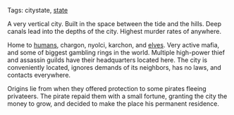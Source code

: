Tags: citystate, [state](States)

A very vertical city. Built in the space between the tide and the hills. Deep canals lead into the depths of the city. Highest murder rates of anywhere.

Home to [humans](Humans), chargon, nyolci, karchon, and [elves](Elves). Very active mafia, and some of biggest gambling rings in the world. Multiple high-power thief and assassin guilds have their headquarters located here. The city is conveniently located, ignores demands of its neighbors, has no laws, and contacts everywhere.

Origins lie from when they offered protection to some pirates fleeing privateers. The pirate repaid them with a small fortune, granting the city the money to grow, and decided to make the place his permanent residence.